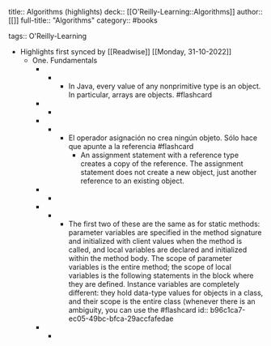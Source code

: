 title:: Algorithms (highlights)
deck:: [[O'Reilly-Learning::Algorithms]]
author:: [[]]
full-title:: "Algorithms"
category:: #books

tags:: O'Reilly-Learning

- Highlights first synced by [[Readwise]] [[Monday, 31-10-2022]]
	- One. Fundamentals
		- -
			- In Java, every value of any nonprimitive type is an object. In particular, arrays are objects. #flashcard
		- -
		- -
			- El operador asignación no crea ningún objeto. Sólo hace que apunte a la referencia #flashcard
				- An assignment statement with a reference type creates a copy of the reference. The assignment statement does not create a new object, just another reference to an existing object.
		- -
		- -
			- The first two of these are the same as for static methods: parameter variables are specified in the method signature and initialized with client values when the method is called, and local variables are declared and initialized within the method body. The scope of parameter variables is the entire method; the scope of local variables is the following statements in the block where they are defined. Instance variables are completely different: they hold data-type values for objects in a class, and their scope is the entire class (whenever there is an ambiguity, you can use the #flashcard
			  id:: b96c1ca7-ec05-49bc-bfca-29accfafedae
		- -